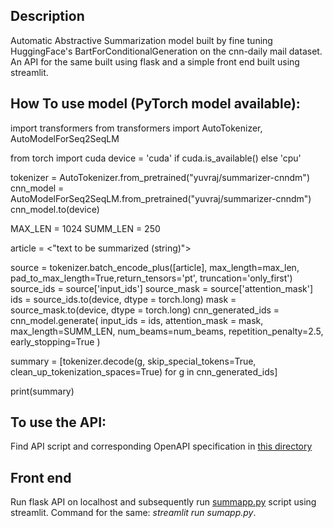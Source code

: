 ## Description
Automatic Abstractive Summarization model built by fine tuning HuggingFace's BartForConditionalGeneration on the cnn-daily mail dataset.
An API for the same built using flask and a simple front end built using streamlit.

## How To use model (PyTorch model available):

import transformers
from transformers import AutoTokenizer, AutoModelForSeq2SeqLM

from torch import cuda
device = 'cuda' if cuda.is_available() else 'cpu'

tokenizer = AutoTokenizer.from_pretrained("yuvraj/summarizer-cnndm")
cnn_model = AutoModelForSeq2SeqLM.from_pretrained("yuvraj/summarizer-cnndm")
cnn_model.to(device)

MAX_LEN = 1024
SUMM_LEN = 250

article = <"text to be summarized (string)">

source = tokenizer.batch_encode_plus([article], max_length=max_len, pad_to_max_length=True,return_tensors='pt', truncation='only_first')
source_ids = source['input_ids']
source_mask = source['attention_mask']
ids = source_ids.to(device, dtype = torch.long)
mask = source_mask.to(device, dtype = torch.long)
cnn_generated_ids = cnn_model.generate(
          input_ids = ids,
          attention_mask = mask, 
          max_length=SUMM_LEN,
          num_beams=num_beams,
          repetition_penalty=2.5,
          early_stopping=True
          )

summary = [tokenizer.decode(g, skip_special_tokens=True, clean_up_tokenization_spaces=True) for g in cnn_generated_ids]

print(summary)

## To use the API:
Find API script and corresponding OpenAPI specification in [this directory](https://github.com/ust-ilabs/iitp-jun2020/tree/nlp-yuvrajraghuvanshi/summAPI)

## Front end
Run flask API on localhost and subsequently run [summapp.py](https://github.com/ust-ilabs/iitp-jun2020/blob/nlp-yuvrajraghuvanshi/frontend/summapp.py) script using streamlit. Command for the same: *streamlit run sumapp.py*.
